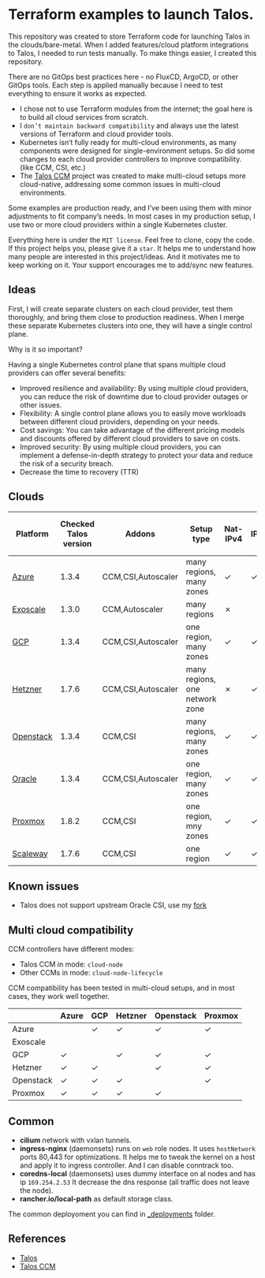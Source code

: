 # Terraform examples to launch Talos.

This repository was created to store Terraform code for launching Talos in the clouds/bare-metal.
When I added features/cloud platform integrations to Talos, I needed to run tests manually.
To make things easier, I created this repository.

There are no GitOps best practices here - no FluxCD, ArgoCD, or other GitOps tools.
Each step is applied manually because I need to test everything to ensure it works as expected.

* I chose not to use Terraform modules from the internet; the goal here is to build all cloud services from scratch.
* I `don’t maintain backward compatibility` and always use the latest versions of Terraform and cloud provider tools.
* Kubernetes isn’t fully ready for multi-cloud environments, as many components were designed for single-environment setups. So did some changes to each cloud provider controllers to improve compatibility. (like CCM, CSI, etc.)
* The [Talos CCM](https://github.com/siderolabs/talos-cloud-controller-manager) project was created to make multi-cloud setups more cloud-native, addressing some common issues in multi-cloud environments.

Some examples are production ready, and I’ve been using them with minor adjustments to fit company’s needs.
In most cases in my production setup, I use two or more cloud providers within a single Kubernetes cluster.

Everything here is under the `MIT license`.
Feel free to clone, copy the code.
If this project helps you, please give it a `star`.
It helps me to understand how many people are interested in this project/ideas.
And it motivates me to keep working on it. Your support encourages me to add/sync new features.

## Ideas

First, I will create separate clusters on each cloud provider, test them thoroughly, and bring them close to production readiness.
When I merge these separate Kubernetes clusters into one, they will have a single control plane.

Why is it so important?

Having a single Kubernetes control plane that spans multiple cloud providers can offer several benefits:

* Improved resilience and availability: By using multiple cloud providers, you can reduce the risk of downtime due to cloud provider outages or other issues.
* Flexibility: A single control plane allows you to easily move workloads between different cloud providers, depending on your needs.
* Cost savings: You can take advantage of the different pricing models and discounts offered by different cloud providers to save on costs.
* Improved security: By using multiple cloud providers, you can implement a defense-in-depth strategy to protect your data and reduce the risk of a security breach.
* Decrease the time to recovery (TTR)

## Clouds

| Platform | Checked Talos version | Addons | Setup type | Nat-IPv4 | IPv6 | Pod with global IPv6 |
|---|---|---|---|---|---|---|
| [Azure](azure)         | 1.3.4  | CCM,CSI,Autoscaler | many regions, many zones | &check; | &check; | &cross; |
| [Exoscale](exoscale)   | 1.3.0  | CCM,Autoscaler     | many regions | &cross; | | |
| [GCP](gcp-zonal)       | 1.3.4  | CCM,CSI,Autoscaler | one region, many zones | &check; | &check; | &check; |
| [Hetzner](hetzner)     | 1.7.6  | CCM,CSI,Autoscaler | many regions, one network zone | &cross; | &check; | &check; |
| [Openstack](openstack) | 1.3.4  | CCM,CSI            | many regions, many zones | &check; | &check; | &check; |
| [Oracle](oracle)       | 1.3.4  | CCM,CSI,Autoscaler | one region, many zones | &check; | &check; | |
| [Proxmox](proxmox)     | 1.8.2  | CCM,CSI            | one region, mny zones | &check; | &check; | &check; |
| [Scaleway](scaleway)   | 1.7.6  | CCM,CSI            | one region | &check; | &check; | &check; |

## Known issues

* Talos does not support upstream Oracle CSI, use my [fork](https://github.com/sergelogvinov/oci-cloud-controller-manager)

## Multi cloud compatibility

CCM controllers have different modes:
* Talos CCM in mode: `cloud-node`
* Other CCMs in mode: `cloud-node-lifecycle`

CCM compatibility has been tested in multi-cloud setups, and in most cases, they work well together.

|   | Azure | GCP | Hetzner | Openstack | Proxmox |
|---|---|---|---|---|---|
| Azure     | | &check; | &check; | &check; | &check; |
| Exoscale  | |         |         |         |
| GCP       | &check; | | &check; | &check; | &check; |
| Hetzner   | &check; | &check; | | &check; | &check; |
| Openstack | &check; | &check; | &check; | | &check; |
| Proxmox   | &check; | &check; | &check; | &check; | |

## Common

* **cilium** network with vxlan tunnels.
* **ingress-nginx** (daemonsets) runs on ```web``` role nodes.
It uses ```hostNetwork``` ports 80,443 for optimizations.
It helps me to tweak the kernel on a host and apply it to ingress controller.
And I can disable conntrack too.
* **coredns-local** (daemonsets) uses dummy interface on al nodes and has ip ```169.254.2.53```
It decrease the dns response (all traffic does not leave the node).
* **rancher.io/local-path** as default storage class.

The common deployoment you can find in [_deployments](/_deployments/) folder.

## References

* [Talos](https://www.talos.dev/)
* [Talos CCM](https://github.com/siderolabs/talos-cloud-controller-manager)

